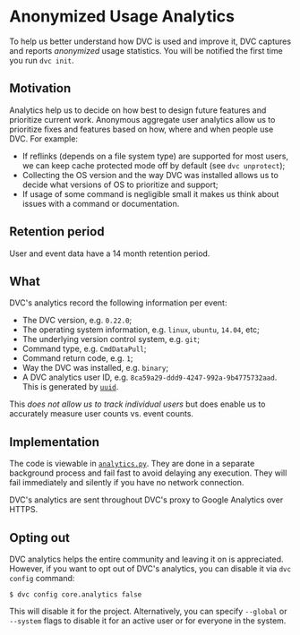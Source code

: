 # Anonymized Usage Analytics

To help us better understand how DVC is used and improve it, DVC captures and
reports _anonymized_ usage statistics. You will be notified the first time you
run `dvc init`.

## Motivation

Analytics help us to decide on how best to design future features and prioritize
current work. Anonymous aggregate user analytics allow us to prioritize fixes
and features based on how, where and when people use DVC. For example:

- If reflinks (depends on a file system type) are supported for most users, we
  can keep cache protected mode off by default (see `dvc unprotect`);
- Collecting the OS version and the way DVC was installed allows us to decide
  what versions of OS to prioritize and support;
- If usage of some command is negligible small it makes us think about issues
  with a command or documentation.

## Retention period

User and event data have a 14 month retention period.

## What

DVC's analytics record the following information per event:

- The DVC version, e.g. `0.22.0`;
- The operating system information, e.g. `linux`, `ubuntu`, `14.04`, etc;
- The underlying version control system, e.g. `git`;
- Command type, e.g. `CmdDataPull`;
- Command return code, e.g. `1`;
- Way the DVC was installed, e.g. `binary`;
- A DVC analytics user ID, e.g. `8ca59a29-ddd9-4247-992a-9b4775732aad`. This is
  generated by [`uuid`](https://docs.python.org/3/library/uuid.html).

This _does not allow us to track individual users_ but does enable us to
accurately measure user counts vs. event counts.

## Implementation

The code is viewable in
[`analytics.py`](https://github.com/iterative/dvc/blob/master/dvc/analytics.py).
They are done in a separate background process and fail fast to avoid delaying
any execution. They will fail immediately and silently if you have no network
connection.

DVC's analytics are sent throughout DVC's proxy to Google Analytics over HTTPS.

## Opting out

DVC analytics helps the entire community and leaving it on is appreciated.
However, if you want to opt out of DVC's analytics, you can disable it via
`dvc config` command:

```dvc
$ dvc config core.analytics false
```

This will disable it for the project. Alternatively, you can specify `--global`
or `--system` flags to disable it for an active user or for everyone in the
system.

